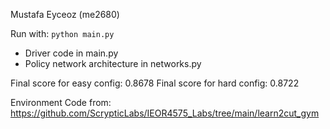 Mustafa Eyceoz (me2680)

Run with: `python main.py`

 - Driver code in main.py
 - Policy network architecture in networks.py

Final score for easy config: 0.8678
Final score for hard config: 0.8722

Environment Code from: https://github.com/ScrypticLabs/IEOR4575_Labs/tree/main/learn2cut_gym
